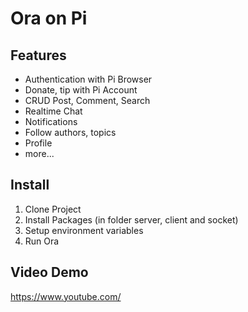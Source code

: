 # Ora on Pi
## **Features**

- Authentication with Pi Browser
- Donate, tip with Pi Account
- CRUD Post, Comment, Search
- Realtime Chat
- Notifications
- Follow authors, topics
- Profile
- more...

## Install

1. Clone Project
2. Install Packages (in folder server, client and socket)
3. Setup environment variables 
4. Run Ora

## Video Demo 

https://www.youtube.com/


